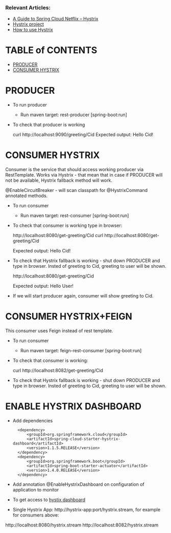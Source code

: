 ### Relevant Articles:
- [A Guide to Spring Cloud Netflix – Hystrix](http://www.baeldung.com/spring-cloud-netflix-hystrix)
- [Hystrix project](https://github.com/Netflix/Hystrix)
- [How to use Hystrix](https://github.com/Netflix/Hystrix/wiki/How-To-Use)

# TABLE of CONTENTS
* [PRODUCER](#PRODUCER)
* [CONSUMER HYSTRIX](#CONSUMER_HYSTRIX)

# <a name="PRODUCER"/> PRODUCER
* To run producer
    - Run maven target: rest-producer [spring-boot:run]
* To check that producer is working


    curl http://localhost:9090/greeting/Cid
        Expected output:
    Hello Cid!

# <a name="CONSUMER_HYSTRIX"/> CONSUMER HYSTRIX
Consumer is the service that should access working producer via RestTemplate. Works via Hystrix - that
mean that in case if PRODUCER will not be available, Hystrix fallback method will work.

@EnableCircuitBreaker - will scan classpath for @HystrixCommand annotated methods.

* To run consumer
    - Run maven target: rest-consumer [spring-boot:run]
* To check that consumer is working type in browser:



    http://localhost:8080/get-greeting/Cid
    curl http://localhost:8080/get-greeting/Cid

    Expected output:
    Hello Cid!
* To check that Hystrix fallback is working - shut down PRODUCER and type in browser. Insted of greeting to Cid,
greeting to user will be shown.


    http://localhost:8080/get-greeting/Cid

    Expected output:
    Hello User!
* If we will start producer again, consumer will show greeting to Cid.

# CONSUMER HYSTRIX+FEIGN
This consumer uses Feign instead of rest template.
* To run consumer
    - Run maven target: feign-rest-consumer [spring-boot:run]
* To check that consumer is working:


    curl http://localhost:8082/get-greeting/Cid
* To check that Hystrix fallback is working - shut down PRODUCER and type in browser. Insted of greeting to Cid,
greeting to user will be shown.


# ENABLE HYSTRIX DASHBOARD
* Add dependencies


        <dependency>
            <groupId>org.springframework.cloud</groupId>
            <artifactId>spring-cloud-starter-hystrix-dashboard</artifactId>
            <version>1.1.5.RELEASE</version>
        </dependency>
        <dependency>
            <groupId>org.springframework.boot</groupId>
            <artifactId>spring-boot-starter-actuator</artifactId>
            <version>1.4.0.RELEASE</version>
        </dependency>
* Add annotation @EnableHystrixDashboard on configuration of application to monitor
* To get access to [hystix dashboard](http://localhost:8080/hystrix)
* Single Hystrix App: http://hystrix-app:port/hystrix.stream, for example for consumers above:

http://localhost:8080/hystrix.stream
http://localhost:8082/hystrix.stream


